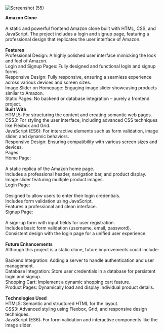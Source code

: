 ![Screenshot (55)](https://github.com/user-attachments/assets/4d0c608b-5089-482a-a4c1-a1f312dfd76d)
<p align="left"><b>Amazon Clone</b><br><br>A static and powerful frontend Amazon clone built with HTML, CSS, and JavaScript. The project includes a login and signup page, featuring a professional design that replicates the user interface of Amazon.<br><br><b>Features</b><br>Professional Design: A highly polished user interface mimicking the look and feel of Amazon.<br>Login and Signup Pages: Fully designed and functional login and signup forms.<br>Responsive Design: Fully responsive, ensuring a seamless experience across various devices and screen sizes.<br>Image Slider on Homepage: Engaging image slider showcasing products similar to Amazon.<br>Static Pages: No backend or database integration – purely a frontend project.<br><b>Built With</b><br>HTML5: For structuring the content and creating semantic web pages.<br>CSS3: For styling the user interface, including advanced CSS techniques like Flexbox and Grid.<br>JavaScript (ES6): For interactive elements such as form validation, image slider, and dynamic behaviors.<br>Responsive Design: Ensuring compatibility with various screen sizes and devices.<br>Pages<br>Home Page:<br><br>A static replica of the Amazon home page.<br>Includes a professional header, navigation bar, and product display.<br>Image slider featuring multiple product images.<br>Login Page:<br><br>Designed to allow users to enter their login credentials.<br>Includes form validation using JavaScript.<br>Features a professional and clean interface.<br>Signup Page:<br><br>A sign-up form with input fields for user registration.<br>Includes basic form validation (username, email, password).<br>Consistent design with the login page for a unified user experience.<br><br><b>Future Enhancements</b><br>Although this project is a static clone, future improvements could include:<br><br>Backend Integration: Adding a server to handle authentication and user management.<br>Database Integration: Store user credentials in a database for persistent login and signup.<br>Shopping Cart: Implement a dynamic shopping cart feature.<br>Product Pages: Dynamically load and display individual product details.<br><br><b>Technologies Used</b><br>HTML5: Semantic and structured HTML for the layout.<br>CSS3: Advanced styling using Flexbox, Grid, and responsive design techniques.<br>JavaScript (ES6): For form validation and interactive components like the image slider.</p>

###
